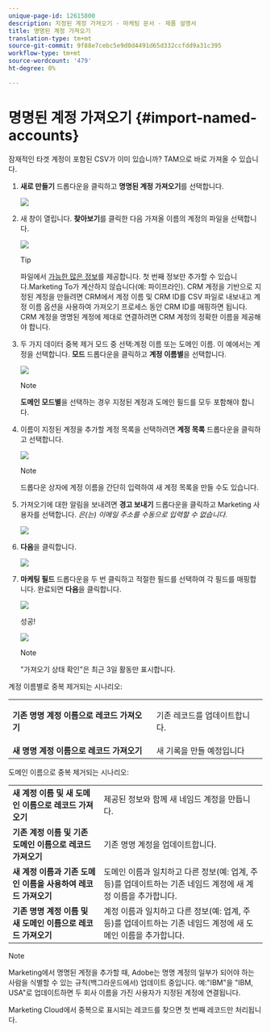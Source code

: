 ```yaml
---
unique-page-id: 12615800
description: 지정된 계정 가져오기 - 마케팅 문서 - 제품 설명서
title: 명명된 계정 가져오기
translation-type: tm+mt
source-git-commit: 9f88e7cebc5e9d0d4491d65d332ccfdd9a31c395
workflow-type: tm+mt
source-wordcount: '479'
ht-degree: 0%

---
```



# 명명된 계정 가져오기 {#import-named-accounts}

잠재적인 타겟 계정이 포함된 CSV가 이미 있습니까? TAM으로 바로 가져올 수 있습니다.

1. **새로 만들기** 드롭다운을 클릭하고 **명명된 계정 가져오기**&#x200B;를 선택합니다.

   ![](assets/inaone.png)

1. 새 창이 열립니다. **찾아보기**&#x200B;를 클릭한 다음 가져올 이름의 계정의 파일을 선택합니다.

   ![](assets/inatwo.png)

   >[!TIP]
   >
   >파일에서 [가능한 많은 정보](/help/marketo/product-docs/target-account-management/target/named-accounts/named-account-overview.md#named-account-attributes)를 제공합니다. 첫 번째 정보만 추가할 수 있습니다.Marketing To가 계산하지 않습니다(예: 파이프라인). CRM 계정을 기반으로 지정된 계정을 만들려면 CRM에서 계정 이름 및 CRM ID를 CSV 파일로 내보내고 계정 이름 옵션을 사용하여 가져오기 프로세스 동안 CRM ID를 매핑하면 됩니다. CRM 계정을 명명된 계정에 제대로 연결하려면 CRM 계정의 정확한 이름을 제공해야 합니다.

1. 두 가지 데이터 중복 제거 모드 중 선택:계정 이름 또는 도메인 이름. 이 예에서는 계정을 선택합니다. **모드** 드롭다운을 클릭하고 **계정 이름별**&#x200B;을 선택합니다.

   ![](assets/inathree.png)

   >[!NOTE]
   >
   >**도메인 모드별**&#x200B;을 선택하는 경우 지정된 계정과 도메인 필드를 모두 포함해야 합니다.

1. 이름이 지정된 계정을 추가할 계정 목록을 선택하려면 **계정 목록** 드롭다운을 클릭하고 선택합니다.

   ![](assets/inafour.png)

   >[!NOTE]
   >
   >드롭다운 상자에 계정 이름을 간단히 입력하여 새 계정 목록을 만들 수도 있습니다.

1. 가져오기에 대한 알림을 보내려면 **경고 보내기** 드롭다운을 클릭하고 Marketing 사용자를 선택합니다. _은(는) 이메일 주소를 수동으로 입력할 수 없습니다._

   ![](assets/inafive-2.png)

1. **다음**&#x200B;을 클릭합니다.

   ![](assets/inasix-2.png)

1. **마케팅 필드** 드롭다운을 두 번 클릭하고 적절한 필드를 선택하여 각 필드를 매핑합니다. 완료되면 **다음**&#x200B;을 클릭합니다.

   ![](assets/inaseven.png)

   성공!

   ![](assets/inanine.png)

   >[!NOTE]
   >
   >&quot;가져오기 상태 확인&quot;은 최근 3일 활동만 표시합니다.

계정 이름별로 중복 제거되는 시나리오:

<table> 
 <tbody> 
  <tr> 
   <td><strong>기존 명명 계정 이름으로 레코드 가져오기</strong></td> 
   <td><p>기존 레코드를 업데이트합니다.</p></td> 
  </tr> 
  <tr> 
   <td><strong>새 명명 계정 이름으로 레코드 가져오기</strong></td> 
   <td>새 기록을 만들 예정입니다</td> 
  </tr> 
 </tbody> 
</table>

도메인 이름으로 중복 제거되는 시나리오:

<table> 
 <tbody> 
  <tr> 
   <td><strong>새 계정 이름 및 새 도메인 이름으로 레코드 가져오기</strong></td> 
   <td>제공된 정보와 함께 새 네임드 계정을 만듭니다.</td> 
  </tr> 
  <tr> 
   <td><strong>기존 계정 이름 및 기존 도메인 이름으로 레코드 가져오기</strong></td> 
   <td>기존 명명 계정을 업데이트합니다.</td> 
  </tr> 
   <tr> 
   <td><strong>새 계정 이름과 기존 도메인 이름을 사용하여 레코드 가져오기</strong></td> 
   <td>도메인 이름과 일치하고 다른 정보(예: 업계, 주 등)를 업데이트하는 기존 네임드 계정에 새 계정 이름을 추가합니다.</td> 
  </tr> 
  <tr> 
   <td><strong>기존 명명 계정 이름 및 새 도메인 이름으로 레코드 가져오기</strong></td> 
   <td>계정 이름과 일치하고 다른 정보(예: 업계, 주 등)를 업데이트하는 기존 네임드 계정에 새 도메인 이름을 추가합니다.</td> 
  </tr> 
 </tbody> 
</table>

>[!NOTE]
>
>Marketing에서 명명된 계정을 추가할 때, Adobe는 명명 계정의 일부가 되어야 하는 사람을 식별할 수 있는 규칙(백그라운드에서) 업데이트 중입니다. 예:&quot;IBM&quot;을 &quot;IBM, USA&quot;로 업데이트하면 두 회사 이름을 가진 사용자가 지정된 계정에 연결됩니다.

Marketing Cloud에서 중복으로 표시되는 레코드를 찾으면 첫 번째 레코드만 처리됩니다.
